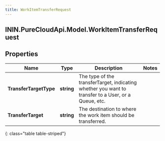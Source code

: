 ```yaml
---
title: WorkItemTransferRequest
---
```

## ININ.PureCloudApi.Model.WorkItemTransferRequest

## Properties

|Name | Type | Description | Notes|
|------------ | ------------- | ------------- | -------------|
| **TransferTargetType** | **string** | The type of the transferTarget, indicating whether you want to transfer to a User, or a Queue, etc. | |
| **TransferTarget** | **string** | The destination to where the work item should be transferred. | |
{: class="table table-striped"}


